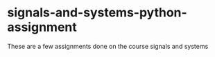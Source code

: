 # signals-and-systems-python-assignment
These are a few assignments done on the course signals and systems
